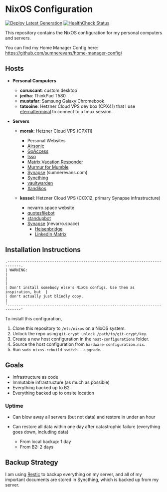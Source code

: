 # NixOS Configuration

[![Deploy Latest Generation](https://github.com/sumnerevans/nixos-configuration/actions/workflows/build.yaml/badge.svg?branch=master)](https://github.com/sumnerevans/nixos-configuration/actions/workflows/build.yaml)
[![HealthCheck Status](https://healthchecks.io/badge/b8bf9b9d-b4bb-4c92-b546-1c69a0/BpOIMYGi.svg)](https://healthchecks.io/projects/8384107b-0803-48b3-bd99-7702d1214ca5/checks/)

This repository contains the NixOS configuration for my personal computers and
servers.

You can find my Home Manager Config here:
https://github.com/sumnerevans/home-manager-config/

## Hosts

- **Personal Computers**

  - **coruscant**: custom desktop
  - **jedha**: ThinkPad T580
  - **mustafar**: Samsung Galaxy Chromebook
  - **tatooine**: Hetzner Cloud VPS dev box (CPX41) that I use
    [eternalterminal](https://eternalterminal.dev/) to connect to a tmux
    session.

- **Servers**

  - **morak**: Hetzner Cloud VPS (CPX11)

    - Personal Websites
    - [Airsonic](https://airsonic.github.io)
    - [GoAccess](https://goaccess.io/)
    - [Isso](https://posativ.org/isso/)
    - [Matrix Vacation Responder](https://gitlab.com/beeper/matrix-vacation-responder)
    - [Murmur for Mumble](https://www.mumble.info/)
    - [Synapse](https://github.com/matrix-org/synapse) (sumnerevans.com)
    - [Syncthing](https://syncthing.net)
    - [vaultwarden](https://github.com/dani-garcia/vaultwarden)
    - [Xandikos](https://www.xandikos.org/)

  - **kessel**: Hetzner Cloud VPS (CCX12, primary Synapse infrastructure)

    - nevarro.space website
    - [quotesfilebot](https://gitlab.com/jrrobel/quotes-file-bot)
    - [standupbot](https://gitlab.com/beeper/standupbot)
    - [Synapse](https://github.com/matrix-org/synapse) (nevarro.space)
      - [Heisenbridge](https://github.com/hifi/heisenbridge)
      - [LinkedIn Matrix](https://gitlab.com/beeper/linkedin)

## Installation Instructions

```
.----------------------------------------------------------------------------.
| WARNING:                                                                   |
|                                                                            |
| Don't install somebody else's NixOS configs. Use them as inspiration, but  |
| don't actually just blindly copy.                                          |
'----------------------------------------------------------------------------'
```

To install this configuration,

1. Clone this repository to `/etc/nixos` on a NixOS system.
2. Unlock the repo using `git-crypt unlock /path/to/git-crypt/key`.
3. Create a new host configuration in the `host-configurations` folder.
4. Source the host configuration from `hardware-configuration.nix`.
5. Run `sudo nixos-rebuild switch --upgrade`.

## Goals

- Infrastructure as code
- Immutable infrastructure (as much as possible)
- Everything backed up to B2
- Everything backed up to onsite location

### Uptime

- Can blow away all servers (but not data) and restore in under an hour
- Can restore all data within one day after catastrophic failure (everything
  goes down, including data)

  - From local backup: 1 day
  - From B2: 2 days

## Backup Strategy

I am using [Restic](https://github.com/restic/restic) to backup everything on my
server, and all of my important documents are stored in Syncthing, which is
backed up from my server.
